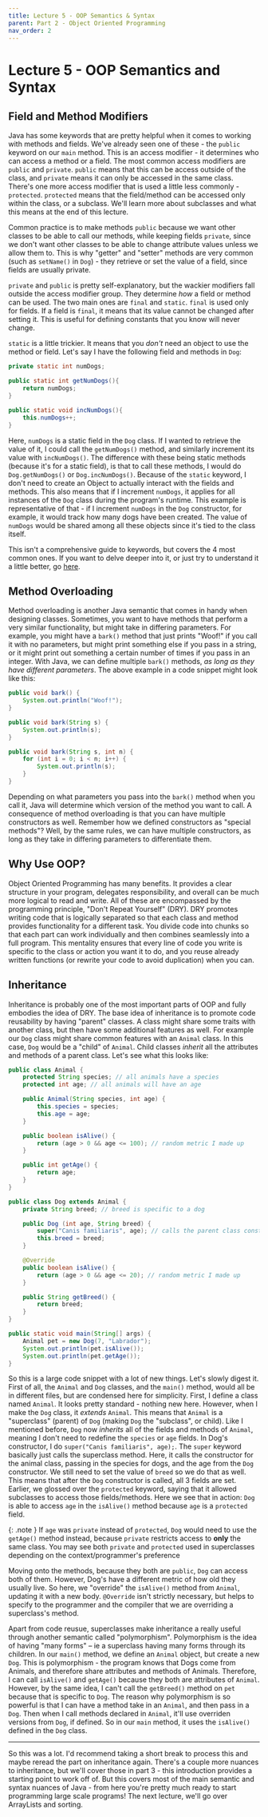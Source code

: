 ```yaml
---
title: Lecture 5 - OOP Semantics & Syntax
parent: Part 2 - Object Oriented Programming
nav_order: 2
---
```


# Lecture 5 - OOP Semantics and Syntax

## Field and Method Modifiers

Java has some keywords that are pretty helpful when it comes to working with methods and fields. We've already seen one of these - the `public` keyword on our `main` method. This is an access modifier - it determines who can access a method or a field. The most common access modifiers are `public` and `private`. `public` means that this can be access outside of the class, and `private` means it can only be accessed in the same class. There's one more access modifier that is used a little less commonly - `protected`. `protected` means that the field/method can be accessed only within the class, or a subclass. We'll learn more about subclasses and what this means at the end of this lecture.

Common practice is to make methods `public` because we want other classes to be able to call our methods, while keeping fields `private`, since we don't want other classes to be able to change attribute values unless we allow them to. This is why "getter" and "setter" methods are very common (such as `setName()` in `Dog`) - they retrieve or set the value of a field, since fields are usually private.

`private` and `public` is pretty self-explanatory, but the wackier modifiers fall outside the access modifier group. They determine *how* a field or method can be used. The two main ones are `final` and `static`. `final` is used only for fields. If a field is `final`, it means that its value cannot be changed after setting it. This is useful for defining constants that you know will never change.

`static` is a little trickier. It means that you *don't* need an object to use the method or field. Let's say I have the following field and methods in `Dog`:

```java
private static int numDogs;

public static int getNumDogs(){
    return numDogs;
}

public static void incNumDogs(){
    this.numDogs++;
}
```

Here, `numDogs` is a static field in the `Dog` class. If I wanted to retrieve the value of it, I could call the `getNumDogs()` method, and similarly increment its value with `incNumDogs()`. The difference with these being static methods (because it's for a static field), is that to call these methods, I would do `Dog.getNumDogs()` or `Dog.incNumDogs()`. Because of the `static` keyword, I don't need to create an Object to actually interact with the fields and methods. This also means that if I increment `numDogs`, it applies for all instances of the `Dog` class during the program's runtime. This example is representative of that - if I increment `numDogs` in the `Dog` constructor, for example, it would track how many dogs have been created. The value of `numDogs` would be shared among all these objects since it's tied to the class itself.

This isn't a comprehensive guide to keywords, but covers the 4 most common ones. If you want to delve deeper into it, or just try to understand it a little better, go [here](https://www.w3schools.com/java/java_modifiers.asp).

## Method Overloading

Method overloading is another Java semantic that comes in handy when designing classes. Sometimes, you want to have methods that perform a very similar functionality, but might take in differing parameters. For example, you might have a `bark()` method that just prints "Woof!" if you call it with no parameters, but might print something else if you pass in a string, or it might print out something a certain number of times if you pass in an integer. With Java, we can define multiple `bark()` methods, *as long as they have different parameters*. The above example in a code snippet might look like this:

```java
public void bark() {
    System.out.println("Woof!");
}

public void bark(String s) {
    System.out.println(s);
}

public void bark(String s, int n) {
    for (int i = 0; i < n; i++) {
        System.out.println(s);
    }
}
```

Depending on what parameters you pass into the `bark()` method when you call it, Java will determine which version of the method you want to call. A consequence of method overloading is that you can have multiple constructors as well. Remember how we defined constructors as "special methods"? Well, by the same rules, we can have multiple constructors, as long as they take in differing parameters to differentiate them.

## Why Use OOP?

Object Oriented Programming has many benefits. It provides a clear structure in your program, delegates responsibility, and overall can be much more logical to read and write. All of these are encompassed by the programming principle, "Don't Repeat Yourself" (DRY). DRY promotes writing code that is logically separated so that each class and method provides functionality for a different task. You divide code into chunks so that each part can work individually and then combines seamlessly into a full program. This mentality ensures that every line of code you write is specific to the class or action you want it to do, and you reuse already written functions (or rewrite your code to avoid duplication) when you can.

## Inheritance

Inheritance is probably one of the most important parts of OOP and fully embodies the idea of DRY. The base idea of inheritance is to promote code reusability by having "parent" classes. A class might share some traits with another class, but then have some additional features as well. For example our `Dog` class might share common features with an `Animal` class. In this case, `Dog` would be a "child" of `Animal`. Child classes *inherit* all the attributes and methods of a parent class. Let's see what this looks like:

```java
public class Animal {
    protected String species; // all animals have a species
    protected int age; // all animals will have an age

    public Animal(String species, int age) {
        this.species = species;
        this.age = age;
    }

    public boolean isAlive() {
        return (age > 0 && age <= 100); // random metric I made up
    }

    public int getAge() {
        return age;
    }
}

public class Dog extends Animal {
    private String breed; // breed is specific to a dog

    public Dog (int age, String breed) {
        super("Canis familiaris", age); // calls the parent class constructor
        this.breed = breed;
    }

    @Override
    public boolean isAlive() {
        return (age > 0 && age <= 20); // random metric I made up
    }

    public String getBreed() {
        return breed;
    }
}

public static void main(String[] args) {
    Animal pet = new Dog(7, "Labrador");
    System.out.println(pet.isAlive());
    System.out.println(pet.getAge());
}
```

So this is a large code snippet with a lot of new things. Let's slowly digest it. First of all, the `Animal` and `Dog` classes, and the `main()` method, would all be in different files, but are condensed here for simplicity. First, I define a class named `Animal`. It looks pretty standard - nothing new here. However, when I make the `Dog` class, it *extends* `Animal`. This means that `Animal` is a "superclass" (parent) of `Dog` (making `Dog` the "subclass", or child). Like I mentioned before, `Dog` now *inherits* all of the fields and methods of `Animal`, meaning I don't need to redefine the `species` or `age` fields. In Dog's constructor, I do `super("Canis familiaris", age);`. The `super` keyword basically just calls the superclass method. Here, it calls the constructor for the animal class, passing in the species for dogs, and the age from the `Dog` constructor. We still need to set the value of `breed` so we do that as well. This means that after the `Dog` constructor is called, all 3 fields are set. Earlier, we glossed over the `protected` keyword, saying that it allowed subclasses to access those fields/methods. Here we see that in action: `Dog` is able to access `age` in the `isAlive()` method because `age` is a `protected` field.

{: .note }
If `age` was `private` instead of `protected`, `Dog` would need to use the `getAge()` method instead, because `private` restricts access to **only** the same class. You may see both `private` and `protected` used in superclasses depending on the context/programmer's preference

Moving onto the methods, because they both are `public`, `Dog` can access both of them. However, Dog's have a different metric of how old they usually live. So here, we "override" the `isAlive()` method from `Animal`, updating it with a new body. `@Override` isn't strictly necessary, but helps to specify to the programmer and the compiler that we are overriding a superclass's method.

Apart from code reusue, superclasses make inheritance a really useful through another semantic called "polymorphism". Polymorphism is the idea of having "many forms" – ie a superclass having many forms through its children. In our `main()` method, we define an `Animal` object, but create a new `Dog`. This is polymorphism - the program knows that Dogs come from Animals, and therefore share attributes and methods of Animals. Therefore, I can call `isAlive()` and `getAge()` because they both are attributes of `Animal`. However, by the same idea, I can't call the `getBreed()` method on `pet` because that is specific to `Dog`. The reason why polymorphism is so powerful is that I can have a method take in an `Animal`, and then pass in a `Dog`. Then when I call methods declared in `Animal`, it'll use overriden versions from `Dog`, if defined. So in our `main` method, it uses the `isAlive()` defined in the `Dog` class.

***

So this was a lot. I'd recommend taking a short break to process this and maybe reread the part on inheritance again. There's a couple more nuances to inheritance, but we'll cover those in part 3 - this introduction provides a starting point to work off of. But this covers most of the main semantic and syntax nuances of Java - from here you're pretty much ready to start programming large scale programs! The next lecture, we'll go over ArrayLists and sorting.
